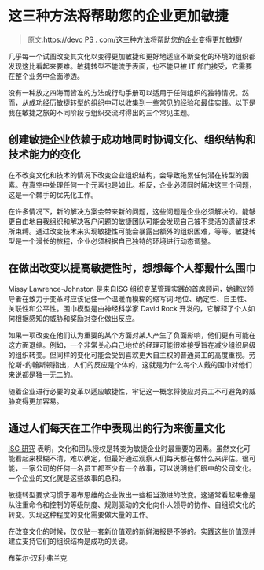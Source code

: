 # 这三种方法将帮助您的企业更加敏捷

> 原文:[https://devo PS . com/这三种方法将帮助您的企业变得更加敏捷/](https://devops.com/these-three-approaches-will-help-your-enterprise-be-more-agile/)

几乎每一个试图改变其文化以变得更加敏捷和更好地适应不断变化的环境的组织都发现这比看起来要难。敏捷转型不能流于表面，也不能只被 IT 部门接受，它需要在整个业务中全面渗透。

没有一种放之四海而皆准的方法或行动手册可以适用于任何组织的独特情况。然而，从成功经历敏捷转型的组织中可以收集到一些常见的经验和最佳实践。以下是我在敏捷之旅的不同阶段与组织交流时得出的三个常见主题。

## **创建敏捷企业依赖于成功地同时协调文化、组织结构和技术能力的变化**

在不改变文化和技术的情况下改变企业组织结构，会导致拖累任何潜在转型的因素。在真空中处理任何一个元素也是如此。相反，企业必须同时解决这三个问题，这是一个棘手的优先化工作。

在许多情况下，新的解决方案会带来新的问题，这些问题是企业必须解决的。能够更自由地自我组织和解决客户问题的敏捷团队可能会发现自己被不灵活的遗留技术所束缚。通过改变技术来实现敏捷性可能会暴露出额外的组织困难，等等。敏捷转型是一个漫长的旅程，企业必须根据自己独特的环境进行动态调整。

## **在做出改变以提高敏捷性时，想想每个人都戴什么围巾**

Missy Lawrence-Johnston 是来自ISG 组织变革管理实践的首席顾问，她建议领导者在致力于变革时应该记住一个温暖而模糊的缩写词:地位、确定性、自主性、关联性和公平性。围巾模型是由神经科学家 David Rock 开发的，它解释了个人如何根据感知的威胁和奖励对变化做出反应。

如果一项改变在他们认为重要的某个方面对某人产生了负面影响，他们更有可能在这方面退缩。例如，一个非常关心自己地位的经理可能很难接受旨在减少组织层级的组织转变。但同样的变化可能会受到喜欢更大自主权的普通员工的高度重视。劳伦斯-约翰斯顿指出，人们的反应是个体的，这就是为什么每个人戴的围巾对他们来说都是独一无二的。

随着企业进行必要的变革以适应敏捷性，牢记这一概念将使应对员工不可避免的威胁变得更加容易。

## **通过人们每天在工作中表现出的行为来衡量文化**

[ISG 研究](https://isg-one.com/consulting/operating-model-design-and-implementation/articles/creating-a-culture-for-enterprise-agility) 表明，文化和团队授权是转变为敏捷企业时最重要的因素。虽然文化可能看起来模糊不清，难以确定，但最好通过观察人们每天都在做什么来评估。很可能，一家公司的任何一名员工都至少有一个故事，可以说明他们眼中的公司文化。一个企业的文化就是这些故事的总和。

敏捷转型要求习惯于瀑布思维的企业做出一些相当激进的改变。这通常看起来像是从注重命令和控制的等级制度、规则驱动的文化向仆人领导的协作、自组织文化的转变。实现这种程度的变化需要做大量的工作。

在改变文化的时候，仅仅贴一套新价值观的新鲜海报是不够的。实践这些价值观并建立支持它们的组织结构是成功的关键。

布莱尔·汉利·弗兰克